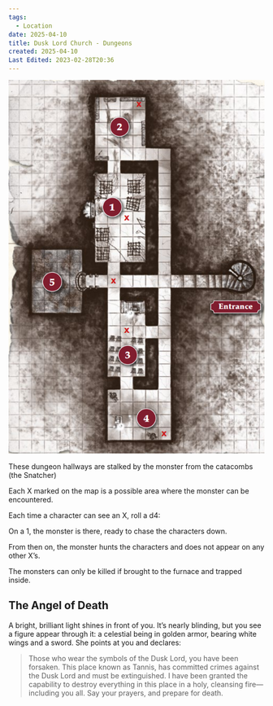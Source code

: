 ```yaml
---
tags:
  - Location
date: 2025-04-10
title: Dusk Lord Church - Dungeons
created: 2025-04-10
Last Edited: 2023-02-28T20:36
---
```

![dusk-lord-church-dungeons.png](/images/dusk-lord-church-dungeons.png)

These dungeon hallways are stalked by the monster from the catacombs (the Snatcher)

Each X marked on the map is a possible area where the monster can be encountered.

Each time a character can see an X, roll a d4:

On a 1, the monster is there, ready to chase the characters down.

From then on, the monster hunts the characters and does not appear on any other X’s.

The monsters can only be killed if brought to the furnace and trapped inside.

## The Angel of Death

A bright, brilliant light shines in front of you. It’s nearly blinding, but you see a figure appear through it: a celestial being in golden armor, bearing white wings and a sword. She points at you and declares:

> Those who wear the symbols of the Dusk Lord, you have been forsaken. This place known as Tannis, has committed crimes against the Dusk Lord and must be extinguished. I have been granted the capability to destroy everything in this place in a holy, cleansing fire— including you all. Say your prayers, and prepare for death.